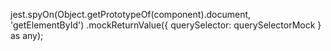 jest.spyOn(Object.getPrototypeOf(component).document, 'getElementById')
  .mockReturnValue({ querySelector: querySelectorMock } as any);